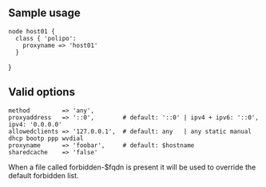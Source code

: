 ## Sample usage

	node host01 {
	  class { 'polipo':
	    proxyname => 'host01'
	  }
}

## Valid options

	method         => 'any',
	proxyaddress   => '::0',        # default: '::0' | ipv4 + ipv6: '::0', ipv4: '0.0.0.0'
	allowedclients => '127.0.0.1',  # default: any   | any static manual dhcp bootp ppp wvdial
	proxyname      => 'foobar',     # default: $hostname
	sharedcache    => 'false'

When a file called forbidden-$fqdn is present it will
be used to override the default forbidden list.
